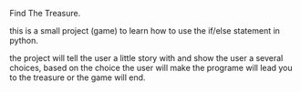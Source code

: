 Find The Treasure.

this is a small project (game) to learn how to use the if/else statement in python. 

the project will tell the user a little story with and show the user a several choices, based on the choice the user will make the programe will lead 
you to the treasure or the game will end. 
